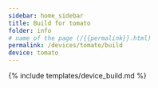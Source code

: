 ```yaml
---
sidebar: home_sidebar
title: Build for tomato
folder: info
# name of the page (/{{permalink}}.html)
permalink: /devices/tomato/build
device: tomato
---
```

{% include templates/device_build.md %}
